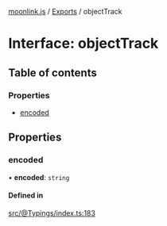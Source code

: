 [moonlink.js](../README.md) / [Exports](../modules.md) / objectTrack

# Interface: objectTrack

## Table of contents

### Properties

- [encoded](objectTrack.md#encoded)

## Properties

### encoded

• **encoded**: `string`

#### Defined in

[src/@Typings/index.ts:183](https://github.com/Ecliptia/moonlink.js/blob/ab259c6/src/@Typings/index.ts#L183)
